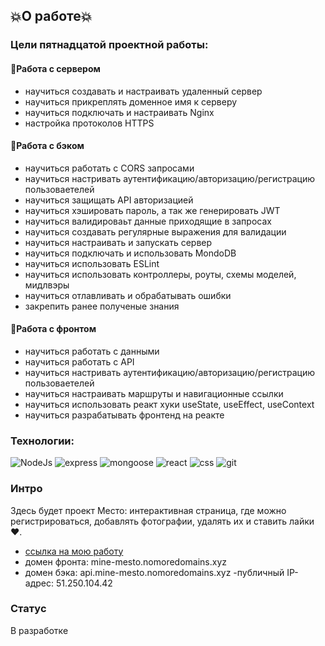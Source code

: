 

## 💥О работе💥

### Цели пятнадцатой проектной работы:

#### 💽Работа с сервером

- научиться создавать и настраивать удаленный сервер
- научиться прикреплять доменное имя к серверу
- научиться подключать и настраивать Nginx
- настройка протоколов HTTPS

####  💾Работа с бэком

- научиться работать с CORS запросами
- научиться настривать аутентификацию/авторизацию/регистрацию пользоваетелей
- научиться защищать API авторизацией
- научиться хэшировать пароль, а так же генерировать JWT
- научиться валидироваьт данные приходящие в запросах
- научиться создавать регулярные выражения для валидации
- научиться настраивать и запускать сервер
- научиться подключать и использовать MondoDB
- научиться использовать ESLint
- научиться использовать контроллеры, роуты, схемы моделей, мидлвэры
- научиться отлавливать и обрабатывать ошибки
- закрепить ранее полученые знания

#### 📱Работа с фронтом

- научиться работать с данными
- научиться работать с API 
- научиться настривать аутентификацию/авторизацию/регистрацию пользоваетелей
- научиться настраивать маршруты и навигационные ссылки
- научиться использовать реакт хуки useState, useEffect, useContext
- научиться разрабатывать фронтенд на реакте

### Технологии:

![NodeJs](https://img.shields.io/badge/-Node.js-090909?style=flat&logo=node.js)
![express](https://img.shields.io/badge/-express-090909?style=flat&logo=express)
![mongoose](https://img.shields.io/badge/-mongoose-090909?style=flat&logo=mongodb)
![react](https://img.shields.io/badge/-React-090909?style=flat&logo=react)
![css](https://img.shields.io/badge/-CSS3-090909?style=flat&logo=css3)
![git](https://img.shields.io/badge/-git-090909?style=flat&logo=git)

### Интро

Здесь будет проект Место: интерактивная страница, где можно регистрироваться, добавлять фотографии, удалять их и ставить лайки ❤️.
- [ссылка на мою работу](https://mine-mesto.nomoredomains.xyz/)
- домен фронта: mine-mesto.nomoredomains.xyz
- домен бэка: api.mine-mesto.nomoredomains.xyz
 -публичный IP-адрес: 51.250.104.42

### Статус

В разработке
